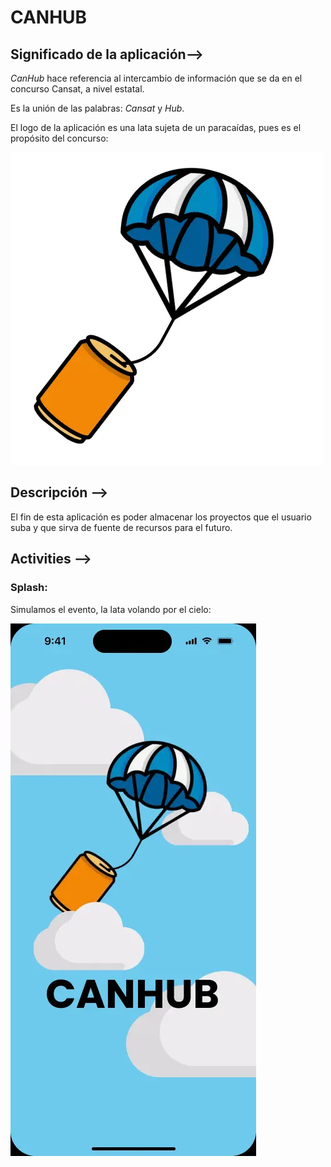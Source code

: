 # CANHUB

## Significado de la aplicación-->

*CanHub* hace referencia al intercambio de información que se da en el concurso Cansat, a nivel estatal.

Es la unión de las palabras: _Cansat_ y _Hub_.

El logo de la aplicación es una lata sujeta de un paracaídas, pues es el propósito del concurso:

![logotipo](img/logotipo.png)

## Descripción -->

El fin de esta aplicación es poder almacenar los proyectos que el usuario suba y
que sirva de fuente de recursos para el futuro.


## Activities -->

### Splash:

Simulamos el evento, la lata volando por el cielo:

![Splash](img/Splash.png)